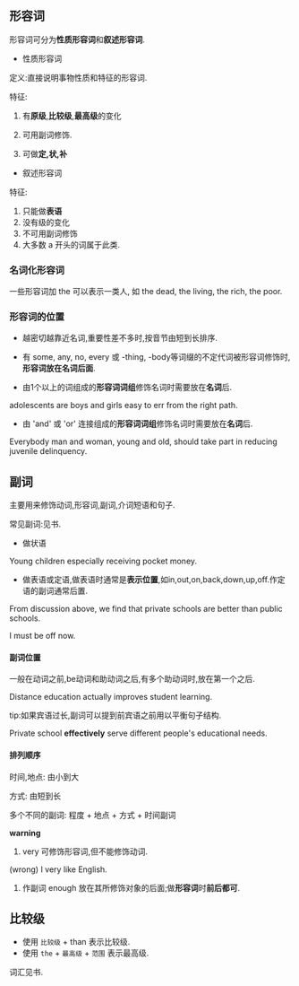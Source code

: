 ## 形容词

形容词可分为**性质形容词**和**叙述形容词**.

* 性质形容词

定义:直接说明事物性质和特征的形容词.

特征:

1. 有**原级**,**比较级**,**最高级**的变化

2. 可用副词修饰.

3. 可做**定,状,补**
* 叙述形容词

特征:

1. 只能做**表语**
2. 没有级的变化
3. 不可用副词修饰
4. 大多数 a 开头的词属于此类.

### 名词化形容词

一些形容词加 the 可以表示一类人, 如 the dead, the living, the rich, the poor.

### 形容词的位置

* 越密切越靠近名词,重要性差不多时,按音节由短到长排序.

* 有 some, any, no, every 或 -thing, -body等词缀的不定代词被形容词修饰时,**形容词放在名词后面**.

* 由1个以上的词组成的**形容词词组**修饰名词时需要放在**名词**后.

adolescents are boys and girls easy to err from the right path.

* 由 'and' 或 'or' 连接组成的**形容词词组**修饰名词时需要放在**名词**后.

Everybody man and woman, young and old, should take part in reducing juvenile delinquency.

## 副词

主要用来修饰动词,形容词,副词,介词短语和句子.

常见副词:见书.

* 做状语

Young children especially receiving pocket money.

* 做表语或定语,做表语时通常是**表示位置**,如in,out,on,back,down,up,off.作定语的副词通常后置.

From discussion above, we find that private schools are better than public schools.

I must be off now.

#### 副词位置

 一般在动词之前,be动词和助动词之后,有多个助动词时,放在第一个之后.

Distance education actually improves student learning.

tip:如果宾语过长,副词可以提到前宾语之前用以平衡句子结构.

Private school **effectively** serve different people's educational needs.

#### 排列顺序

时间,地点: 由小到大

方式: 由短到长

多个不同的副词: 程度 + 地点 + 方式 + 时间副词

**warning**

1. very 可修饰形容词,但不能修饰动词.

(wrong) I very like English.

1. 作副词 enough 放在其所修饰对象的后面;做**形容词**时**前后都可**.

## 比较级

* 使用 `比较级` + than 表示比较级.
* 使用 `the` + `最高级` + `范围` 表示最高级.

词汇见书.